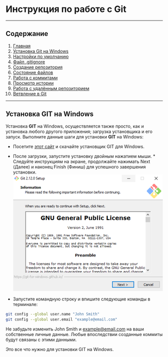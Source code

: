 # Инструкция по работе с Git
---
## Содержание
1. [Главная](./readme.md)
1. [Установка Git на Windows](./install.md)
1. [Настройки по умолчанию](./defaultconfig.md)
1. [Файл .gitignore](./ignore.md)
1. [Создание репозитория](./createrepo.md)
1. [Состояние файлов](./filestatus.md)
1. [Работа с коммитами](./commit.md)
1. [Просмотр истории](./commithistory.md)
1. [Работа с удалённым репозиторием](./remoterepo.md)
1. [Ветвление в Git](gitbranch.md)
---
## Установка GIT на Windows

Установка **GIT** на Windows, осуществляется также просто, как и установка любого другого приложения; загрузка установщика и его запуск.  Выполните данные шаги для установки **GIT** на Windows:

* Посетите [этот сайт](https://gitforwindows.org/) и скачайте установщик GIT для Windows.
* После загрузки, запустите установку двойным нажатием мыши. * Следуйте инструкциям на экране, продолжайте нажимать Next (Далее) и наконец Finish (Финиш) для успешного завершения установки.
![](./img/install.png)

* Запустите командную строку и впишите следующие команды в терминале:
```Bash
git config --global user.name "John Smith"
git config --global user.email "example@email.com"
```
Не забудьте изменить John Smith и example@email.com на ваши собственные личные данные. Любые впоследствии созданные коммиты будут связаны с этими данными.


Это все что нужно для установки GIT на Windows.